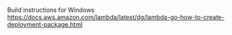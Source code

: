 Build instructions for Windows
https://docs.aws.amazon.com/lambda/latest/dg/lambda-go-how-to-create-deployment-package.html